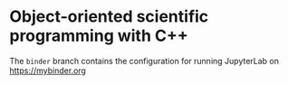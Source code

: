 # Object-oriented scientific programming with C++

The `binder` branch contains the configuration for running JupyterLab on https://mybinder.org
